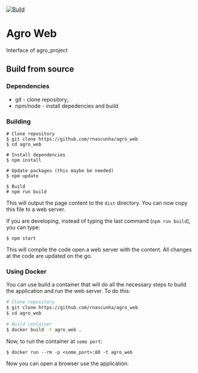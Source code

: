 [![Build](https://github.com/rnascunha/agro_web/actions/workflows/main.yml/badge.svg)](https://github.com/rnascunha/agro_web/actions/workflows/main.yml)

# Agro Web

Interface of agro_project

## Build from source

### Dependencies

* git - clone repository;
* npm/node - install depedencies and build

### Building

```
# Clone repository
$ git clone https://github.com/rnascunha/agro_web
$ cd agro_web

# Install dependencies
$ npm install

# Update packages (this maybe be needed)
$ npm update

$ Build
# npm run build
```
This will output the page content to the `dist` directory. You can now copy this file to a web server.

If you are developing, instead of typing the last command (`npm run build`), you can type:
```
$ npm start
```
This will compile the code open a web server with the content. All changes at the code are updated on the go.

### Using Docker

You can use build a container that will do all the necessary steps to build the application and run the web server. To do this:
```bash
# Clone repository
$ git clone https://github.com/rnascunha/agro_web
$ cd agro_web

# Build container
$ docker build -t agro_web .
```
Now, to run the container at `some port`:
```
$ docker run --rm -p <some_port>:80 -t agro_web
```

Now you can open a browser use the application.